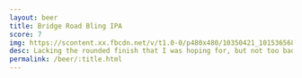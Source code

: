 ```yaml
---
layout: beer
title: Bridge Road Bling IPA
score: 7
img: https://scontent.xx.fbcdn.net/v/t1.0-0/p480x480/10350421_10153656864623745_1423000334986932771_n.jpg?oh=e6eb35f4a03438b78f1b40366c804373&oe=591EE648
desc: Lacking the rounded finish that I was hoping for, but not too bad
permalink: /beer/:title.html
---
```

